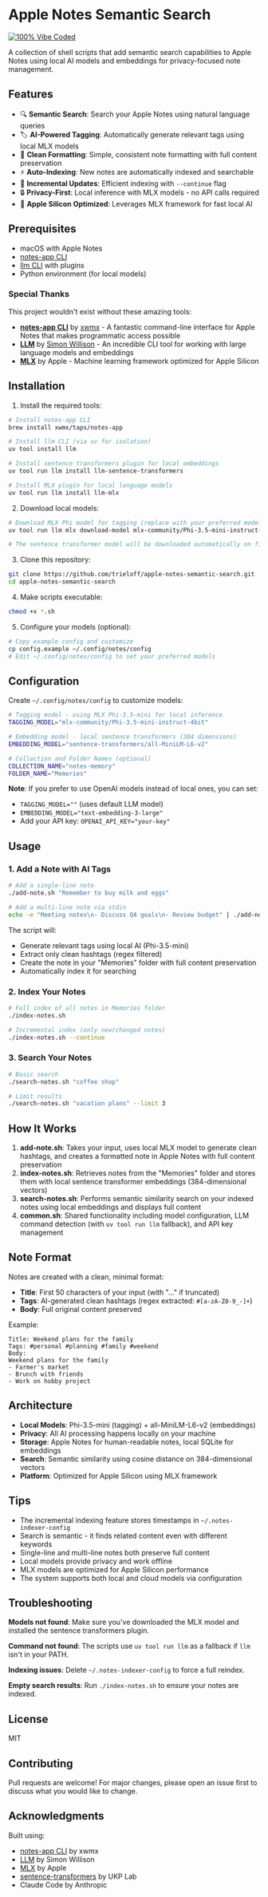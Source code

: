 # Apple Notes Semantic Search

[![100% Vibe Coded](https://img.shields.io/badge/100%25-Vibe_Coded-ff69b4?style=for-the-badge&logo=headphones&logoColor=white)](https://github.com/trieloff/apple-notes-semantic-search)

A collection of shell scripts that add semantic search capabilities to Apple Notes using local AI models and embeddings for privacy-focused note management.

## Features

- 🔍 **Semantic Search**: Search your Apple Notes using natural language queries
- 🏷️ **AI-Powered Tagging**: Automatically generate relevant tags using local MLX models
- 📝 **Clean Formatting**: Simple, consistent note formatting with full content preservation
- ⚡ **Auto-Indexing**: New notes are automatically indexed and searchable
- 🔄 **Incremental Updates**: Efficient indexing with `--continue` flag
- 🔒 **Privacy-First**: Local inference with MLX models - no API calls required
- 🚀 **Apple Silicon Optimized**: Leverages MLX framework for fast local AI

## Prerequisites

- macOS with Apple Notes
- [notes-app CLI](https://github.com/xwmx/notes-app-cli)
- [llm CLI](https://llm.datasette.io/) with plugins
- Python environment (for local models)

### Special Thanks

This project wouldn't exist without these amazing tools:
- **[notes-app CLI](https://github.com/xwmx/notes-app-cli)** by [xwmx](https://github.com/xwmx) - A fantastic command-line interface for Apple Notes that makes programmatic access possible
- **[LLM](https://llm.datasette.io/)** by [Simon Willison](https://github.com/simonw) - An incredible CLI tool for working with large language models and embeddings
- **[MLX](https://github.com/ml-explore/mlx)** by Apple - Machine learning framework optimized for Apple Silicon

## Installation

1. Install the required tools:
```bash
# Install notes-app CLI
brew install xwmx/taps/notes-app

# Install llm CLI (via uv for isolation)
uv tool install llm

# Install sentence transformers plugin for local embeddings
uv tool run llm install llm-sentence-transformers

# Install MLX plugin for local language models
uv tool run llm install llm-mlx
```

2. Download local models:
```bash
# Download MLX Phi model for tagging (replace with your preferred model)
uv tool run llm mlx download-model mlx-community/Phi-3.5-mini-instruct-4bit

# The sentence transformer model will be downloaded automatically on first use
```

3. Clone this repository:
```bash
git clone https://github.com/trieloff/apple-notes-semantic-search.git
cd apple-notes-semantic-search
```

4. Make scripts executable:
```bash
chmod +x *.sh
```

5. Configure your models (optional):
```bash
# Copy example config and customize
cp config.example ~/.config/notes/config
# Edit ~/.config/notes/config to set your preferred models
```

## Configuration

Create `~/.config/notes/config` to customize models:

```bash
# Tagging model - using MLX Phi-3.5-mini for local inference
TAGGING_MODEL="mlx-community/Phi-3.5-mini-instruct-4bit"

# Embedding model - local sentence transformers (384 dimensions)
EMBEDDING_MODEL="sentence-transformers/all-MiniLM-L6-v2"

# Collection and Folder Names (optional)
COLLECTION_NAME="notes-memory"
FOLDER_NAME="Memories"
```

**Note**: If you prefer to use OpenAI models instead of local ones, you can set:
- `TAGGING_MODEL=""` (uses default LLM model)
- `EMBEDDING_MODEL="text-embedding-3-large"`
- Add your API key: `OPENAI_API_KEY="your-key"`

## Usage

### 1. Add a Note with AI Tags

```bash
# Add a single-line note
./add-note.sh "Remember to buy milk and eggs"

# Add a multi-line note via stdin
echo -e "Meeting notes\n- Discuss Q4 goals\n- Review budget" | ./add-note.sh
```

The script will:
- Generate relevant tags using local AI (Phi-3.5-mini)
- Extract only clean hashtags (regex filtered)
- Create the note in your "Memories" folder with full content preservation
- Automatically index it for searching

### 2. Index Your Notes

```bash
# Full index of all notes in Memories folder
./index-notes.sh

# Incremental index (only new/changed notes)
./index-notes.sh --continue
```

### 3. Search Your Notes

```bash
# Basic search
./search-notes.sh "coffee shop"

# Limit results
./search-notes.sh "vacation plans" --limit 3
```

## How It Works

1. **add-note.sh**: Takes your input, uses local MLX model to generate clean hashtags, and creates a formatted note in Apple Notes with full content preservation
2. **index-notes.sh**: Retrieves notes from the "Memories" folder and stores them with local sentence transformer embeddings (384-dimensional vectors)
3. **search-notes.sh**: Performs semantic similarity search on your indexed notes using local embeddings and displays full content
4. **common.sh**: Shared functionality including model configuration, LLM command detection (with `uv tool run llm` fallback), and API key management

## Note Format

Notes are created with a clean, minimal format:
- **Title**: First 50 characters of your input (with "..." if truncated)
- **Tags**: AI-generated clean hashtags (regex extracted: `#[a-zA-Z0-9_-]+`)
- **Body**: Full original content preserved

Example:
```
Title: Weekend plans for the family
Tags: #personal #planning #family #weekend
Body: 
Weekend plans for the family
- Farmer's market
- Brunch with friends  
- Work on hobby project
```

## Architecture

- **Local Models**: Phi-3.5-mini (tagging) + all-MiniLM-L6-v2 (embeddings)
- **Privacy**: All AI processing happens locally on your machine
- **Storage**: Apple Notes for human-readable notes, local SQLite for embeddings
- **Search**: Semantic similarity using cosine distance on 384-dimensional vectors
- **Platform**: Optimized for Apple Silicon using MLX framework

## Tips

- The incremental indexing feature stores timestamps in `~/.notes-indexer-config`
- Search is semantic - it finds related content even with different keywords
- Single-line and multi-line notes both preserve full content
- Local models provide privacy and work offline
- MLX models are optimized for Apple Silicon performance
- The system supports both local and cloud models via configuration

## Troubleshooting

**Models not found**: Make sure you've downloaded the MLX model and installed the sentence transformers plugin.

**Command not found**: The scripts use `uv tool run llm` as a fallback if `llm` isn't in your PATH.

**Indexing issues**: Delete `~/.notes-indexer-config` to force a full reindex.

**Empty search results**: Run `./index-notes.sh` to ensure your notes are indexed.

## License

MIT

## Contributing

Pull requests are welcome! For major changes, please open an issue first to discuss what you would like to change.

## Acknowledgments

Built using:
- [notes-app CLI](https://github.com/xwmx/notes-app-cli) by xwmx
- [LLM](https://llm.datasette.io/) by Simon Willison
- [MLX](https://github.com/ml-explore/mlx) by Apple
- [sentence-transformers](https://github.com/UKPLab/sentence-transformers) by UKP Lab
- Claude Code by Anthropic